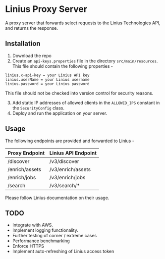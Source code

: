 # Linius Proxy Server
A proxy server that forwards select requests to the Linius Technologies API, and returns the response. 

## Installation

1. Download the repo
2. Create an `api-keys.properties` file in the directory `src/main/resources`. 
This file should contain the following properties - 

```
linius.x-api-key = your Linius API key
linius.userName = your Linius username
linius.password = your Linius password
```

This file should not be checked into version control for security reasons. 

3. Add static IP addresses of allowed clients in the `ALLOWED_IPS` constant in the `SecurityConfig` class. 
4. Deploy and run the application on your server. 

## Usage
The following endpoints are provided and forwarded to Linius - 

| Proxy Endpoint | Linius API Endpoint |
| ----------- | ----------- |
| /discover | /v3/discover |
| /enrich/assets | /v3/enrich/assets | 
| /enrich/jobs | /v3/enrich/jobs |
| /search | /v3/search/* | 

Please follow Linius documentation on their usage. 

## TODO

- Integrate with AWS. 
- Implement logging functionality. 
- Further testing of corner / extreme cases
- Performance benchmarking
- Enforce HTTPS
- Implement auto-refreshing of Linius access token
